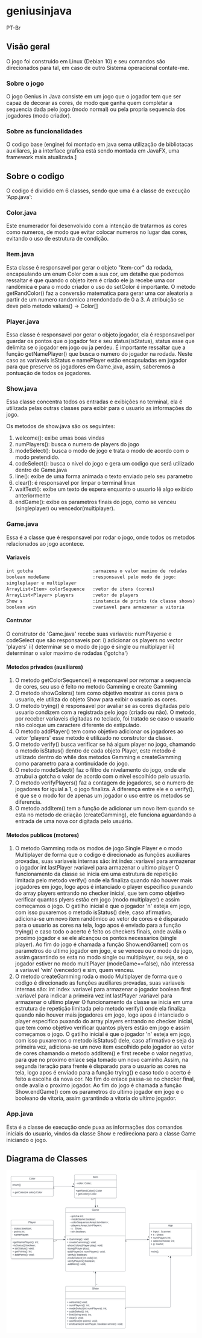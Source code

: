 # geniusinjava
PT-Br

## Visão geral
O jogo foi construido em Linux (Debian 10) e seu comandos são direcionados para tal, em caso de outro Sistema operacional contate-me.

### Sobre o jogo
O jogo Genius in Java consiste em um jogo que o jogador tem que ser capaz de decorar as cores, de modo que ganha quem completar a sequencia dada pelo jogo (modo normal) ou pela propria sequencia dos jogadores (modo criador).

### Sobre as funcionalidades
O codigo base (engine) foi montado em java sema utilização de bibliotacas auxiliares, ja a interface grafica está sendo montada em JavaFX, uma framework mais atualizada.]

## Sobre o codigo
O codigo é dividido em 6 classes, sendo que uma é a classe de execução 'App.java':

### Color.java
Este enumerador foi desenvolvido com a intenção de tratarmos as cores como numeros, de modo que evitar colocar numeros no lugar das cores, evitando o uso de estrutura de condição.

### Item.java
Esta classe é responsavel por gerar o objeto "item-cor" da rodada, encapsulando um enum Color com a sua cor, um detalhe que podemos ressaltar é que quando o objeto item é criado ele ja recebe uma cor randômica e para o modo criador o uso do setColor é importante.
O método getRandColor() faz a conversão matematica para gerar uma cor aleatoria a partir de um numero randomico arrendondado de 0 a 3. A atribuição se deve pelo metodo values() -> Color[]

### Player.java
Essa classe é responsavel por gerar o objeto jogador, ela é responsavel por guardar os pontos que o jogador fez e seu status(isStatus), status esse que delimita se o jogador em jogo ou ja perdeu. É importante ressaltar que a função getNamePlayer() que busca o numero do jogador na rodada.
Neste caso as variaveis isStatus e namePlayer estão encapsuladas em jogador para que preserve os jogadores em Game.java, assim, saberemos a pontuação de todos os jogadores.

### Show.java
Essa classe concentra todos os entradas e exibições no terminal, ela é utilizada pelas outras classes para exibir para o usuario as informações do jogo.

Os metodos de show.java são os seguintes:
1. welcome(): exibe umas boas vindas
2. numPlayers(): busca o numero de players do jogo
3. modeSelect(): busca o modo de jogo e trata o modo de acordo com o modo pretendido.
4. codeSelect(): busca o nivel do jogo e gera um codigo que será utilizado dentro de Game.java
5. line(): exibe de uma forma animada o texto enviado pelo seu parametro
6. clear(): é responsavel por limpar o terminal linux
7. waitText(): exibe um texto de espera enquanto o usuario lê algo exibido anteriormente
8. endGame(): exibe os parametros finais do jogo, como se venceu (singleplayer) ou vencedor(multiplayer).

### Game.java
Essa é a classe que é responsavel por rodar o jogo, onde todos os metodos relacionados ao jogo acontece.
#### Variaveis
    int gotcha                      :armazena o valor maximo de rodadas
    boolean modeGame                :responsavel pelo modo de jogo: singleplayer e multiplayer
    ArrayList<Item> colorSequence   :vetor de itens (cores)
    ArrayList<Player> players       :vetor de players
    Show s                          :instancia de prints (da classe shows)           
    boolean win                     :variavel para armazenar a vitoria
#### Contrutor
O construtor de 'Game.java' recebe suas variaveis: numPlayerse e codeSelect que são responsaveis por:
    i) adicionar os players no vector 'players'
    ii) determinar se o modo de jogo é single ou multiplayer
    iii) determinar o valor maximo de rodadas ('gotcha')

#### Metodos privados (auxiliares)
1. O metodo getColorSequence() é responsavel por retornar a sequencia de cores, seu uso é feito no metodo Gamming e create Gamming
2. O metodo showColors() tem como objetivo mostrar as cores para o usuario, ele utiliza do objeto Show para exibir o usuario as cores.
3. O metodo trying() é responsavel por avaliar se as cores digitadas pelo usuario condizem com a registrada pelo jogo (criado ou não). O metodo, por receber variaveis digitadas no teclado, foi tratado se caso o usuario não coloque um caractere diferente do estipulado.
4. O metodo addPlayer() tem como objetivo adicionar os jogadores ao vetor 'players' esse metodo é utilizado no construtor da classe.
5. O metodo verify() busca verificar se há algum player no jogo, chamando o metodo isStatus() dentro de cada objeto Player, este metodo é utilizado dentro do while dos metodos Gamming e createGamming como parametro para a continuidade do jogo.
6. O metodo modeSelect() faz o filtro de nivelamento do jogo, onde ele atrubui a gotcha o valor de acordo com o nivel escolhido pelo usuario.
7. O metodo verifyPlayers() faz a contagem de jogadores, se o numero de jogadores for iguial a 1, o jogo finaliza. A diferença entre ele e o verify(), é que se o modo for de apenas um jogador o uso entre os metodos se diferencia.
8. O metodo addItem() tem a função de adicionar um novo item quando se esta no metodo de criação (createGamming), ele funciona aguardando a entrada de uma nova cor digitada pelo usuário.

#### Metodos publicos (motores)
1. O metodo Gamming roda os modos de jogo Single Player e o modo Multiplayer de forma que o codigo é direcionado as funções auxiliares provadas, suas variaveis internas são:
        int index                       :variavel para armazenar o jogador
        int lastPlayer                  :variavel para armazenar o ultimo player
O funcionamento da classe se inicia em uma estrutura de repetição limitada pelo metodo verify() onde ela finaliza quando não houver mais jogadores em jogo, logo apos é intanciado o player especifico puxando do array players entrando no checker inicial, que tem como objetivo verificar quantos plyers estão em jogo (modo multiplayer) e assim começamos o jogo. O gatilho inicial é que o jogador 'n' esteja em jogo, com isso puxaremos o metodo isStatus() dele, caso afirmativo, adiciona-se um novo item randômico ao vetor de cores e é disparado para o usuario as cores na tela, logo apos é enviado para a função trying() e caso todo o acerto é feito os checkers finais, onde avalia o proximo jogador e se ele alcançou os pontos necessarios (single player).
Ao fim do jogo é chamada a função Show.endGame() com os parametros do ultimo jogador em jogo, e se venceu ou o modo de jogo, assim garantindo se esta no modo single ou multiplayer, ou seja, se o jogador estiver no modo multiPlayer (modeGame==false), não interessa a variavel 'win' (vencedor) e sim, quem venceu.
2. O metodo createGamming roda o modo Multiplayer de forma que o codigo é direcionado as funções auxiliares provadas, suas variaveis internas são:
        int index                       :variavel para armazenar o jogador
        boolean first                   :variavel para indicar a primeira vez
        int lastPlayer                  :variavel para armazenar o ultimo player
O funcionamento da classe se inicia em uma estrutura de repetição limitada pelo metodo verify() onde ela finaliza quando não houver mais jogadores em jogo, logo apos é intanciado o player especifico puxando do array players entrando no checker inicial, que tem como objetivo verificar quantos plyers estão em jogo e assim começamos o jogo. 
O gatilho inicial é que o jogador 'n' esteja em jogo, com isso puxaremos o metodo isStatus() dele, caso afirmativo e seja da primeira vez, adiciona-se um novo item escolhido pelo jogador ao vetor de cores chamando o metodo addItem() e first recebe o valor negativo, para que no proximo enlace seja tomado um novo caminho.Assim, na segunda iteração para frente é disparado para o usuario as cores na tela, logo apos é enviado para a função trying() e caso todo o acerto é feito a escolha da nova cor. No fim do enlace passa-se no checker final, onde avalia o proximo jogador.
Ao fim do jogo é chamada a função Show.endGame() com os parametros do ultimo jogador em jogo e o booleano de vitoria, assim garantindo a vitoria do ultimo jogador.

### App.java
Esta é a classe de execução onde puxa as informações dos comandos iniciais do usuario, vindos da classe Show e redireciona para a classe Game iniciando o jogo.


## Diagrama de Classes
![alt text](/util/NextStep%20Diagram.png)